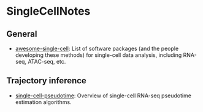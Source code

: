 # SingleCellNotes

## General
* [awesome-single-cell](https://github.com/seandavi/awesome-single-cell): List of software packages (and the people developing these methods) for single-cell data analysis, including RNA-seq, ATAC-seq, etc.

## Trajectory inference

* [single-cell-pseudotime](https://github.com/agitter/single-cell-pseudotime): Overview of single-cell RNA-seq pseudotime estimation algorithms.
